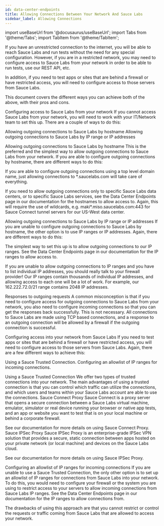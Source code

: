 ```yaml
---
id: data-center-endpoints
title: Allowing Connections Between Your Network And Sauce Labs
sidebar_label: Allowing Connections
---
```

import useBaseUrl from '@docusaurus/useBaseUrl';
import Tabs from '@theme/Tabs';
import TabItem from '@theme/TabItem';


If you have an unrestricted connection to the internet, you will be able to reach Sauce Labs and run tests without the need for any special configuration. However, if you are in a restricted network, you may need to configure access to Sauce Labs from your network in order to be able to run tests, use our REST API, etc.

In addition, if you need to test apps or sites that are behind a firewall or have restricted access, you will need to configure access to those servers from Sauce Labs.

This document covers the different ways you can achieve both of the above, with their pros and cons.

Configuring access to Sauce Labs from your network
If you cannot access Sauce Labs from your network, you will need to work with your IT/Network team to set this up. There are a couple of ways to do this:

Allowing outgoing connections to Sauce Labs by hostname
Allowing outgoing connections to Sauce Labs by IP range or IP addresses

Allowing outgoing connections to Sauce Labs by hostname
This is the preferred and the simplest way to allow outgoing connections to Sauce Labs from your network. If you are able to configure outgoing connections by hostname, there are different ways to do this:

If you are able to configure outgoing connections using a top level domain name, just allowing connections to *.saucelabs.com will take care of everything.


If you need to allow outgoing connections only to specific Sauce Labs data centers, or to specific Sauce Labs services, see the Data Center Endpoints page in our documentation for the hostnames to allow access to. Again, this will require the use of wildcards, e.g. maki*.miso.saucelabs.com:443 for Sauce Connect tunnel servers for our US-West data center.

Allowing outgoing connections to Sauce Labs by IP range or IP addresses
If you are unable to configure outgoing connections to Sauce Labs by hostname, the other option is to use IP ranges or IP addresses. Again, there are different ways to do this:


The simplest way to set this up is to allow outgoing connections to our IP ranges. See the Data Center Endpoints page in our documentation for the IP ranges to allow access to.


If you are unable to allow outgoing connections to IP ranges and you have to list individual IP addresses, you should really talk to your firewall provider! Our IP ranges contain thousands of individual IP addresses, and allowing access to each one will be a lot of work. For example, our 162.222.72.0/21 range contains 2048 IP addresses.

Responses to outgoing requests
A common misconception is that if you need to configure access for outgoing connections to Sauce Labs from your network, you also need to configure incoming connections so that you can get the responses back successfully. This is not necessary. All connections to Sauce Labs are made using TCP based connections, and a response to an outgoing connection will be allowed by a firewall if the outgoing connection is successful.


Configuring access into your network from Sauce Labs
If you need to test apps or sites that are behind a firewall or have restricted access, you will need to configure access to those servers from Sauce Labs. Again, there are a few different ways to achieve this:

Using a Sauce Trusted Connection.
Configuring an allowlist of IP ranges for incoming connections.

Using a Sauce Trusted Connection
We offer two types of trusted connections into your network. The main advantages of using a trusted connection is that you can control which traffic can utilize the connections, and which users and teams within your Sauce Labs account are able to use the connections.
Sauce Connect Proxy
Sauce Connect is a proxy server that opens a secure connection between a Sauce Labs virtual machine, emulator, simulator or real device running your browser or native app tests, and an app or website you want to test that is on your local machine or behind a corporate firewall.

See our documentation for more details on using Sauce Connect Proxy.
Sauce IPSec Proxy
Sauce IPSec Proxy is an enterprise-grade IPSec VPN solution that provides a secure, static connection between apps hosted on your private network (or local machine) and devices on the Sauce Labs cloud.

See our documentation for more details on using Sauce IPSec Proxy.

Configuring an allowlist of IP ranges for incoming connections
If you are unable to use a Sauce Trusted Connection, the only other option is to set up an allowlist of IP ranges for connections from Sauce Labs into your network. To do this, you would need to configure your firewall or the system you are using to restrict access to your servers to allow incoming connections from Sauce Labs IP ranges. See the Data Center Endpoints page in our documentation for the IP ranges to allow connections from.

The drawbacks of using this approach are that you cannot restrict or control the requests or traffic coming from Sauce Labs that are allowed to access your network.
